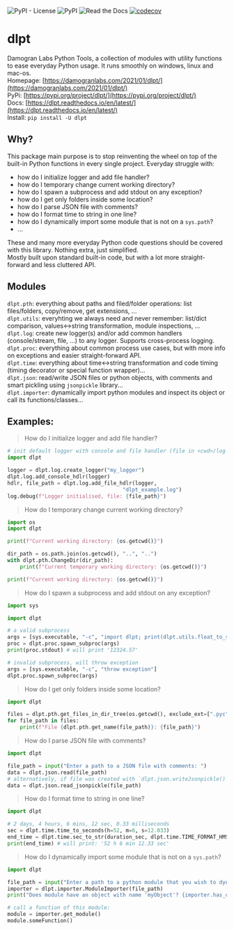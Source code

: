 ![PyPI - License](https://img.shields.io/pypi/l/dlpt)
![PyPI](https://img.shields.io/pypi/v/dlpt)
![Read the Docs](https://img.shields.io/readthedocs/dlpt)
[![codecov](https://codecov.io/gh/damogranlabs/dlpt/branch/main/graph/badge.svg?token=9RXXPWZHRF)](https://codecov.io/gh/damogranlabs/dlpt)

# dlpt
Damogran Labs Python Tools, a collection of modules with utility functions to ease everyday Python 
usage. It runs smoothly on windows, linux and mac-os.  
Homepage: [https://damogranlabs.com/2021/01/dlpt/](https://damogranlabs.com/2021/01/dlpt/)  
PyPi: [https://pypi.org/project/dlpt/](https://pypi.org/project/dlpt/)  
Docs: [https://dlpt.readthedocs.io/en/latest/](https://dlpt.readthedocs.io/en/latest/)  
Install: `pip install -U dlpt`  

## Why?
This package main purpose is to stop reinventing the wheel on top of the built-in Python functions 
in every single project. Everyday struggle with:
* how do I initialize logger and add file handler?
* how do I temporary change current working directory?
* how do I spawn a subprocess and add stdout on any exception?
* how do I get only folders inside some location?
* how do I parse JSON file with comments?
* how do I format time to string in one line?
* how do I dynamically import some module that is not on a `sys.path`?
* ...

These and many more everyday Python code questions should be covered with this library. Nothing extra,
just simplified.  
Mostly built upon standard built-in code, but with a lot more straight-forward and less cluttered API.

## Modules
`dlpt.pth`: everything about paths and filed/folder operations: list files/folders, copy/remove, get extensions, ...  
`dlpt.utils`: everyhting we always need and never remember: list/dict comparison, values<->string transformation, module inspections, ...  
`dlpt.log`: create new logger(s) and/or add common handlers (console/stream, file, ...) to any logger. Supports cross-process logging.  
`dlpt.proc`: everything about common process use cases, but with more info on exceptions and easier straight-forward API.  
`dlpt.time`: everything about time<->string transformation and code timing (timing decorator or special function wrapper)...  
`dlpt.json`: read/write JSON files or python objects, with comments and smart pickling using `jsonpickle` library...  
`dlpt.importer`: dynamically import python modules and inspect its object or call its functions/classes...


## Examples:  
> How do I initialize logger and add file handler?
```python
# init default logger with console and file handler (file in <cwd>/log subfolder)
import dlpt

logger = dlpt.log.create_logger("my_logger")
dlpt.log.add_console_hdlr(logger)
hdlr, file_path = dlpt.log.add_file_hdlr(logger,
                                     "dlpt_example.log")
log.debug(f"Logger initialised, file: {file_path}")
```

> How do I temporary change current working directory?
```python
import os
import dlpt

print(f"Current working directory: {os.getcwd()}")

dir_path = os.path.join(os.getcwd(), "..", "..")
with dlpt.pth.ChangeDir(dir_path):
    print(f"Current temporary working directory: {os.getcwd()}")

print(f"Current working directory: {os.getcwd()}")
```

> How do I spawn a subprocess and add stdout on any exception?
```python
import sys

import dlpt

# a valid subprocess
args = [sys.executable, "-c", "import dlpt; print(dlpt.utils.float_to_str(12324.5678))"]
proc = dlpt.proc.spawn_subproc(args)
print(proc.stdout) # will print '12324.57'

# invalid subprocess, will throw exception
args = [sys.executable, "-c", "throw exception"]
dlpt.proc.spawn_subproc(args)
```

> How do I get only folders inside some location?
```python
import dlpt

files = dlpt.pth.get_files_in_dir_tree(os.getcwd(), exclude_ext=[".pyc"])
for file_path in files:
    print(f"File {dlpt.pth.get_name(file_path)}: {file_path}")
```
> How do I parse JSON file with comments?
```python
import dlpt

file_path = input("Enter a path to a JSON file with comments: ")
data = dlpt.json.read(file_path)
# alternatively, if file was created with `dlpt.json.writeJsonpickle()`, user can:
data = dlpt.json.read_jsonpickle(file_path)
```

> How do I format time to string in one line?
```python
import dlpt

# 2 days, 4 hours, 6 mins, 12 sec, 0.33 milliseconds
sec = dlpt.time.time_to_seconds(h=52, m=6, s=12.033)
end_time = dlpt.time.sec_to_str(duration_sec, dlpt.time.TIME_FORMAT_HMS_STRING)
print(end_time) # will print: '52 h 6 min 12.33 sec'
```

> How do I dynamically import some module that is not on a `sys.path`?
```python
import dlpt

file_path = input("Enter a path to a python module that you wish to dynamically import: ")
importer = dlpt.importer.ModuleImporter(file_path)
print("Does module have an object with name 'myObject'? {importer.has_object('myObject')}")

# call a function of this module:
module = importer.get_module()
module.someFunction()
```



